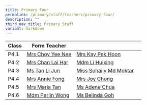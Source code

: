 ```yaml
---
title: Primary Four
permalink: /primary/staff/teachers/primary-four/
description: ""
third_nav_title: Primary Staff
variant: markdown
---
```

| Class | Form Teacher | ||
| -------- | -------- | -------- |-------- |
|P4.1|[Mrs Choy Yee Nee](mailto:tan_yen_nee@schools.gov.sg)|[Mrs Kay Pek Hoon](mailto:chee_pek_hoon@schools.gov.sg)|
|P4.2|[Mrs Chan Lai Har](mailto:lee_lai_har@schools.gov.sg)|[Mdm Li Huixing](mailto:loi_huey_shing@schools.gov.sg)|
|P4.3|[Ms Tan Li Jun](mailto:tan_li_jun@schools.gov.sg)|[Miss Suhaily Md Moktar](mailto:suhaily_md_moktar@schools.gov.sg)|
|P4.4|[Mrs Annie Fong](mailto:teo_bee_wah_annie@schools.gov.sg)|[Mrs Joy Chong](mailto:joy_ho_choy_yoke@schools.gov.sg)|
|P4.5|[Mrs Maria Tan](mailto:tan_maria_gostelow@schools.gov.sg)|[Ms Adene Chua](mailto:chua_yuen_yee@schools.gov.sg)|
|P4.6|[Mdm Perlin Wong](mailto:perlin_astrid_wong@schools.gov.sg)|[Ms Belinda Goh ](mailto:goh_gek_kheng_belinda@schools.gov.sg)|